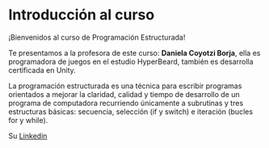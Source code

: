# Introducción al curso

¡Bienvenidos al curso de Programación Estructurada!

Te presentamos a la profesora de este curso:
**Daniela Coyotzi Borja**, ella es programadora de juegos en el estudio HyperBeard, también es desarrolla certificada en Unity.

La programación estructurada es una técnica para escribir programas orientados a mejorar la claridad, calidad y tiempo de desarrollo de un programa de computadora recurriendo únicamente a subrutinas y tres estructuras básicas: secuencia, selección (if y switch) e iteración (bucles for y while).

Su [Linkedin](https://www.linkedin.com/in/daniela-coyotzi-borja-44144186/)

